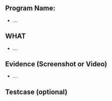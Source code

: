 ## Program Name:
- ....
## WHAT
- ....
## Evidence (Screenshot or Video)
- ....
## Testcase (optional)
